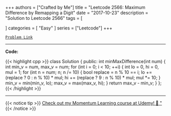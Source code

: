 
+++
authors = ["Crafted by Me"]
title = "Leetcode 2566: Maximum Difference by Remapping a Digit"
date = "2017-10-23"
description = "Solution to Leetcode 2566"
tags = [
    
]
categories = [
    "Easy"
]
series = ["Leetcode"]
+++



[`Problem Link`](https://leetcode.com/problems/maximum-difference-by-remapping-a-digit/description/)

---

**Code:**

{{< highlight cpp >}}
class Solution {
public:
    int minMaxDifference(int num) {
        int min_v = num, max_v = num;
        for (int i = 0; i < 10; ++i) {
            int lo = 0, hi = 0, mul = 1;
            for (int n = num; n; n /= 10) {
                bool replace = n % 10 == i;
                lo += (replace ? 0 : n % 10) * mul;
                hi += (replace ? 9 : n % 10) * mul;
                mul *= 10;
            }
            min_v = min(min_v, lo);
            max_v = max(max_v, hi);
        }
        return max_v - min_v;
    }
};
{{< /highlight >}}


---


{{< notice tip >}}
[Check out my Momentum Learning course at Udemy! 🚀 "](https://www.udemy.com/course/blind-75-the-data-structures-and-algorithms-essentials/)
{{< /notice >}}

